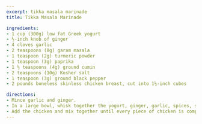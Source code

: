 ```yaml
---
excerpt: tikka masala marinade
title: Tikka Masala Marinade

ingredients:
- 1 cup (300g) low fat Greek yogurt
- ½-inch knob of ginger
- 4 cloves garlic
- 2 teaspoons (8g) garam masala
- 1 teaspoon (2g) turmeric powder
- 1 teaspoon (3g) paprika
- 1 ½ teaspoons (4g) ground cumin
- 2 teaspoons (10g) Kosher salt
- 1 teaspoon (3g) ground black pepper
- 2 pounds boneless skinless chicken breast, cut into 1½-inch cubes

directions:
- Mince garlic and ginger.
- In a large bowl, whisk together the yogurt, ginger, garlic, spices, salt, and pepper until combined.
- Add the chicken and mix together until every piece of chicken is completely coated. You can use this right away or refrigerate for up to overnight for added flavor.
---
```

